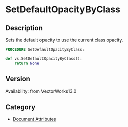 # SetDefaultOpacityByClass

## Description
Sets the default opacity to use the current class opacity.

```pascal
PROCEDURE SetDefaultOpacityByClass;
```

```python
def vs.SetDefaultOpacityByClass():
    return None
```

## Version
Availability: from VectorWorks13.0

## Category
* [Document Attributes](../Categories/Document%20Attributes.md)

